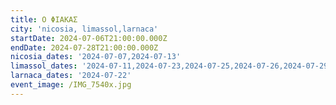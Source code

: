 ```yaml
---
title: Ο ΦΙΑΚΑΣ
city: 'nicosia, limassol,larnaca'
startDate: 2024-07-06T21:00:00.000Z
endDate: 2024-07-28T21:00:00.000Z
nicosia_dates: '2024-07-07,2024-07-13'
limassol_dates: '2024-07-11,2024-07-23,2024-07-25,2024-07-26,2024-07-29'
larnaca_dates: '2024-07-22'
event_image: /IMG_7540x.jpg
---
```


